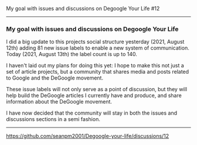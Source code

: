 My goal with issues and discussions on Degoogle Your Life #12 

***

### My goal with issues and discussions on Degoogle Your Life

I did a big update to this projects social structure yesterday (2021, August 12th) adding 81 new issue labels to enable a new system of communication. Today (2021, August 13th) the label count is up to 140.

I haven't laid out my plans for doing this yet: I hope to make this not just a set of article projects, but a community that shares media and posts related to Google and the DeGoogle movement.

These issue labels will not only serve as a point of discussion, but they will help build the DeGoogle articles I currently have and produce, and share information about the DeGoogle movement.

I have now decided that the community will stay in both the issues and discussions sections in a semi fashion.

***

https://github.com/seanpm2001/Degoogle-your-life/discussions/12

